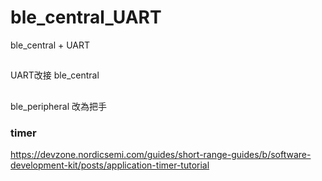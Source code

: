 # ble_central_UART
ble_central  +  UART

##
UART改接 ble_central

##
ble_peripheral 改為把手

### timer
https://devzone.nordicsemi.com/guides/short-range-guides/b/software-development-kit/posts/application-timer-tutorial


